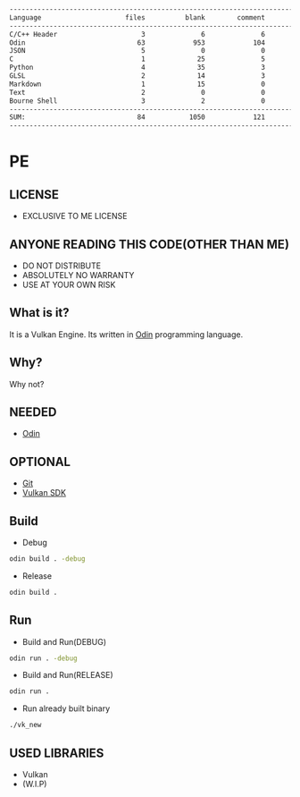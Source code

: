 ```txt
-------------------------------------------------------------------------------
Language                     files          blank        comment           code
-------------------------------------------------------------------------------
C/C++ Header                     3              6              6           6150
Odin                            63            953            104           4486
JSON                             5              0              0            131
C                                1             25              5            122
Python                           4             35              3            109
GLSL                             2             14              3             46
Markdown                         1             15              0             42
Text                             2              0              0             20
Bourne Shell                     3              2              0              5
-------------------------------------------------------------------------------
SUM:                            84           1050            121          11111
-------------------------------------------------------------------------------
```

# PE
## LICENSE
- EXCLUSIVE TO ME LICENSE

## ANYONE READING THIS CODE(OTHER THAN ME)
- DO NOT DISTRIBUTE
- ABSOLUTELY NO WARRANTY
- USE AT YOUR OWN RISK

## What is it?
It is a Vulkan Engine.
Its written in [Odin](https://github.com/odin-lang/Odin) programming language.

## Why?
Why not?

## NEEDED
- [Odin](https://github.com/odin-lang/Odin)

## OPTIONAL
- [Git](https://git-scm.com/)
- [Vulkan SDK](https://vulkan.lunarg.com/)

## Build
- Debug
```bash
odin build . -debug
```

- Release
```bash
odin build .
```


## Run
- Build and Run(DEBUG)
```bash
odin run . -debug
```

- Build and Run(RELEASE)
```bash
odin run .
```

- Run already built binary
```bash
./vk_new
```

## USED LIBRARIES
- Vulkan
- (W.I.P)


